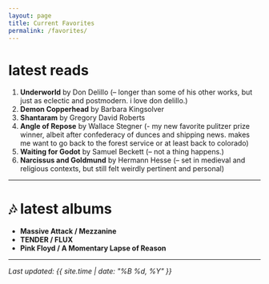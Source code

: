 ```yaml
---
layout: page
title: Current Favorites
permalink: /favorites/
---
```


# latest reads
1. **Underworld** by Don Delillo (– longer than some of his other works, but just as eclectic and postmodern. i love don delillo.)
2. **Demon Copperhead** by Barbara Kingsolver
3. **Shantaram** by Gregory David Roberts
4. **Angle of Repose** by Wallace Stegner (- my new favorite pulitzer prize winner, albeit after confederacy of dunces and shipping news. makes me want to go back to the forest service or at least back to colorado)
5. **Waiting for Godot** by Samuel Beckett (– not a thing happens.)
6. **Narcissus and Goldmund** by Hermann Hesse (– set in medieval and religious contexts, but still felt weirdly pertinent and personal)

---
# 🎶 latest albums
- **Massive Attack / Mezzanine**
- **TENDER / FLUX**
- **Pink Floyd / A Momentary Lapse of Reason**

---
_Last updated: {{ site.time | date: "%B %d, %Y" }}_
